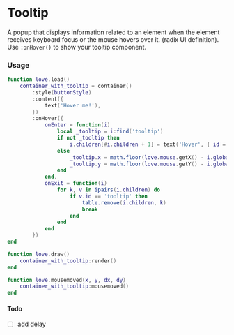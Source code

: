 # Tooltip

A popup that displays information related to an element when the element receives keyboard focus or the mouse hovers over it. (radix UI definition). <br>
Use `:onHover()` to show your tooltip component.

### Usage

```lua
function love.load()
    container_with_tooltip = container()
        :style(buttonStyle)
        :content({
            text('Hover me!'),
        })
        :onHover({
            onEnter = function(i)
                local _tooltip = i:find('tooltip')
                if not _tooltip then
                    i.children[#i.children + 1] = text('Hover', { id = 'tooltip' })
                else
                    _tooltip.x = math.floor(love.mouse.getX() - i.globalPosition.x + 15)
                    _tooltip.y = math.floor(love.mouse.getY() - i.globalPosition.y + 15)
                end
            end,
            onExit = function(i)
                for k, v in ipairs(i.children) do
                    if v.id == 'tooltip' then
                        table.remove(i.children, k)
                        break
                    end
                end
            end
        })
end

function love.draw()
    container_with_tooltip:render()
end

function love.mousemoved(x, y, dx, dy)
    container_with_tooltip:mousemoved()
end
```

#### Todo

- [ ] add delay
